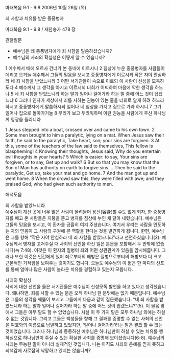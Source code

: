 마태복음 9:1 - 9:8 
2006년 10월 26일 (목)

죄 사함과 치유를 받은 중풍병자



마태복음 9:1 - 9:8 / 새찬송가 478 장


관찰질문

- 예수님은 왜 중풍병자에게 죄 사함을 말씀하셨습니까?
- 예수님의 사죄의 확실성은 어떻게 알 수 있습니까?

1 예수께서 배에 오르사 건너가 본 동네에 이르시니 2 침상에 누운 중풍병자를 사람들이 데리고 오거늘 예수께서 그들의 믿음을 보시고 중풍병자에게 이르시되 작은 자야 안심하라 네 죄 사함을 받았느니라 3 어떤 서기관들이 속으로 이르되 이 사람이 신성을 모독하도다 4 예수께서 그 생각을 아시고 이르시되 너희가 어찌하여 마음에 악한 생각을 하느냐 5 네 죄 사함을 받았느니라 하는 말과 일어나 걸어가라 하는 말 중에 어느 것이 쉽겠느냐 6 그러나 인자가 세상에서 죄를 사하는 권능이 있는 줄을 너희로 알게 하려 하노라 하시고 중풍병자에게 말씀하시되 일어나 네 침상을 가지고 집으로 가라 하시니 7 그가 일어나 집으로 돌아가거늘 8 무리가 보고 두려워하며 이런 권능을 사람에게 주신 하나님께 영광을 돌리니라

1  Jesus stepped into a boat, crossed over and came to his own town. 2  Some men brought to him a paralytic, lying on a mat. When Jesus saw their faith, he said to the paralytic, Take heart, son; your sins are forgiven. 3  At this, some of the teachers of the law said to themselves, This fellow is blaspheming! 4  Knowing their thoughts, Jesus said, Why do you entertain evil thoughts in your hearts? 5  Which is easier: to say, Your sins are forgiven, or to say, Get up and walk? 6  But so that you may know that the Son of Man has authority on earth to forgive sins.... Then he said to the paralytic, Get up, take your mat and go home. 7  And the man got up and went home. 8  When the crowd saw this, they were filled with awe; and they praised God, who had given such authority to men.

해석도움




죄 사함을 받았느니라  
예수님이 계신 곳에 너무 많은 사람이 몰려들어 용신(容身)할 수도 없게 되자, 한 중풍병자를 메고 온 사람들은 지붕을 뜯고 병자를 침상에 누인 채 달아 내렸습니다. 예수님은 그들의 믿음을 보시고, 이 환자를 긍휼히 여겨 주셨습니다. 여기서 우리는 사람을 인도하는 자의 믿음이 그 사람의 구원에 큰 역할을 한다는 것을 발견하게 됩니다. 한편, 예수님은 그를 향해 “작은 자야 안심하라 네 죄 사함을 받았느니라”라고 선언하셨습니다(2). 예수님께서 병자를 고쳐주실 때 사죄의 선언을 하신 일은 본문을 포함해서 두 번밖에 없습니다(눅 7:48). 이것은 이 환자의 질병이 죄와 어떤 상관관계가 있음을 암시해줍니다. 그러나 또한 이것은 인간에게 있어 죄로부터의 해방은 질병으로부터의 해방보다 더 크고 근본적인 기적임을 보여주는 것이기도 합니다. 오늘도 예수님의 이 짧은 한 마디의 선포를 통해 얼마나 많은 사람이 놀라운 치유를 경험하고 있는지 모릅니다.  

사죄의 확실성  
사죄에 대한 선언을 들은 서기관들은 예수님이 신성모독 발언을 하고 있다고 생각했습니다. 왜냐하면, 죄를 사할 수 있는 분은 오직 하나님 한 분밖에는 없기 때문입니다. 예수님은 그들의 생각을 꿰뚫어 보시고 그들에게 다음과 같이 질문했습니다. “네 죄 사함을 받았느니라 하는 말과 일어나 걸어가라 하는 말 중에 어느 것이 쉽겠느냐?”(5). 이 물음 앞에서 그들은 아무 말도 할 수 없었습니다. 사실 이 두 가지 말은 모두 하나님 외에는 하실 수 없는 것입니다. 그리고 그들은 백성들을 향해 그 결과를 증명할 수 없는 사죄의 선언을 여호와의 이름으로 남발하고 있었지만, ‘일어나 걸어가라’라는 말은 결코 할 수 없는 것이었습니다. 그러나 하나님과 동등하신 예수님은 하나님만이 하실 수 있는 치유를 행하심으로 하나님만이 주실 수 있는 확실한 사죄를 증명해 보이셨습니다(6-8). 예수님의 사죄는 무능한 말이 아니라 실제적인 것입니다. 나는 아직도 사죄의 은혜를 믿지 못하고 죄책감에 사로잡혀 낙망하고 있지는 않습니까?